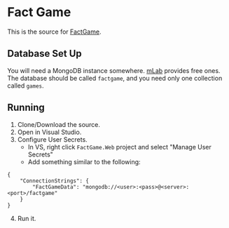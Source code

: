 # Fact Game

This is the source for [FactGame](fact-game.azurewebsites.net).

## Database Set Up

You will need a MongoDB instance somewhere. [mLab](https://mlab.com/) provides free ones. The database should be called `factgame`, and you need only one collection called `games`.

## Running

1. Clone/Download the source.
2. Open in Visual Studio.
3. Configure User Secrets.
	* In VS, right click `FactGame.Web` project and select "Manage User Secrets"
	* Add something similar to the following:
```
{
    "ConnectionStrings": {
        "FactGameData": "mongodb://<user>:<pass>@<server>:<port>/factgame"
    }
}
```
4. Run it.
